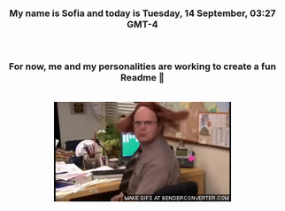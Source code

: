 


<div align="center">
<h3 >My name is Sofia and today is Tuesday, 14 September, 03:27 GMT-4</h3><br>
<h3 >For now, me and my personalities are working to create a fun Readme 👋
</h3><br>
<img src='img/dwight.gif' alt='working...'/>
</div>
